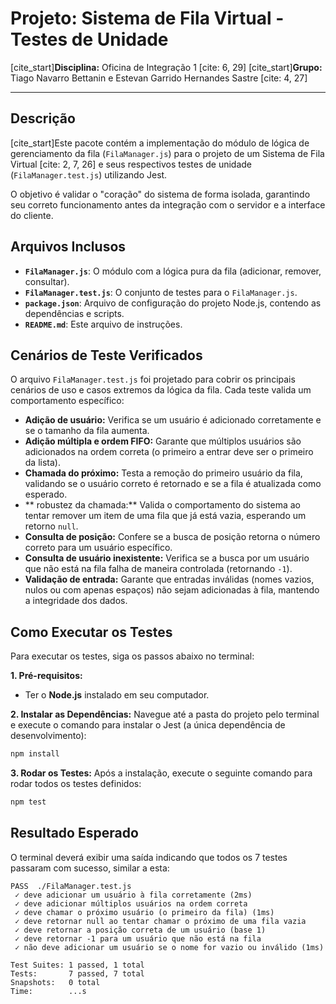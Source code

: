 # Projeto: Sistema de Fila Virtual - Testes de Unidade

[cite_start]**Disciplina:** Oficina de Integração 1 [cite: 6, 29]
[cite_start]**Grupo:** Tiago Navarro Bettanin e Estevan Garrido Hernandes Sastre [cite: 4, 27]

---

## Descrição

[cite_start]Este pacote contém a implementação do módulo de lógica de gerenciamento da fila (`FilaManager.js`) para o projeto de um Sistema de Fila Virtual [cite: 2, 7, 26] e seus respectivos testes de unidade (`FilaManager.test.js`) utilizando Jest.

O objetivo é validar o "coração" do sistema de forma isolada, garantindo seu correto funcionamento antes da integração com o servidor e a interface do cliente.

## Arquivos Inclusos

- **`FilaManager.js`**: O módulo com a lógica pura da fila (adicionar, remover, consultar).
- **`FilaManager.test.js`**: O conjunto de testes para o `FilaManager.js`.
- **`package.json`**: Arquivo de configuração do projeto Node.js, contendo as dependências e scripts.
- **`README.md`**: Este arquivo de instruções.

## Cenários de Teste Verificados

O arquivo `FilaManager.test.js` foi projetado para cobrir os principais cenários de uso e casos extremos da lógica da fila. Cada teste valida um comportamento específico:

* **Adição de usuário:** Verifica se um usuário é adicionado corretamente e se o tamanho da fila aumenta.
* **Adição múltipla e ordem FIFO:** Garante que múltiplos usuários são adicionados na ordem correta (o primeiro a entrar deve ser o primeiro da lista).
* **Chamada do próximo:** Testa a remoção do primeiro usuário da fila, validando se o usuário correto é retornado e se a fila é atualizada como esperado.
* ** robustez da chamada:** Valida o comportamento do sistema ao tentar remover um item de uma fila que já está vazia, esperando um retorno `null`.
* **Consulta de posição:** Confere se a busca de posição retorna o número correto para um usuário específico.
* **Consulta de usuário inexistente:** Verifica se a busca por um usuário que não está na fila falha de maneira controlada (retornando `-1`).
* **Validação de entrada:** Garante que entradas inválidas (nomes vazios, nulos ou com apenas espaços) não sejam adicionadas à fila, mantendo a integridade dos dados.

## Como Executar os Testes

Para executar os testes, siga os passos abaixo no terminal:

**1. Pré-requisitos:**
   - Ter o **Node.js** instalado em seu computador.

**2. Instalar as Dependências:**
   Navegue até a pasta do projeto pelo terminal e execute o comando para instalar o Jest (a única dependência de desenvolvimento):
   ```bash
   npm install
   ```

**3. Rodar os Testes:**
   Após a instalação, execute o seguinte comando para rodar todos os testes definidos:
   ```bash
   npm test
   ```

## Resultado Esperado

O terminal deverá exibir uma saída indicando que todos os 7 testes passaram com sucesso, similar a esta:

```
PASS  ./FilaManager.test.js
 ✓ deve adicionar um usuário à fila corretamente (2ms)
 ✓ deve adicionar múltiplos usuários na ordem correta
 ✓ deve chamar o próximo usuário (o primeiro da fila) (1ms)
 ✓ deve retornar null ao tentar chamar o próximo de uma fila vazia
 ✓ deve retornar a posição correta de um usuário (base 1)
 ✓ deve retornar -1 para um usuário que não está na fila
 ✓ não deve adicionar um usuário se o nome for vazio ou inválido (1ms)

Test Suites: 1 passed, 1 total
Tests:       7 passed, 7 total
Snapshots:   0 total
Time:        ...s
```
